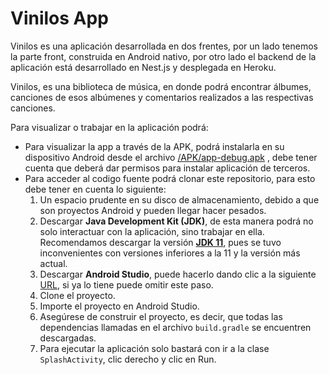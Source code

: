 # Vinilos App

Vinilos es una aplicación desarrollada en dos frentes, por un lado tenemos la parte front, construida en Android nativo, por otro lado el backend de la aplicación está desarrollado en Nest.js y desplegada en Heroku.

Vinilos, es una biblioteca de música, en donde podrá encontrar álbumes, canciones de esos albúmenes y comentarios realizados a las respectivas canciones.

Para visualizar o trabajar en la aplicación podrá:
- Para visualizar la app a través de la APK, podrá instalarla en su dispositivo Android desde el archivo [/APK/app-debug.apk](/APK/app-debug.apk)  , debe tener cuenta que deberá dar permisos para instalar aplicación de terceros.
- Para acceder al codigo fuente podrá clonar este repositorio, para esto debe tener en cuenta lo siguiente:
    1. Un espacio prudente en su disco de almacenamiento, debido a que son proyectos Android y pueden llegar hacer pesados.
    2. Descargar **Java Development Kit (JDK)**, de esta manera podrá no solo interactuar con la aplicación, sino trabajar en ella. Recomendamos descargar la versión **[JDK 11](https://openjdk.org/projects/jdk/11/)**,
       pues se tuvo inconvenientes con versiones inferiores a la 11 y la versión más actual.
    3. Descargar **Android Studio**, puede hacerlo dando clic a la siguiente [URL](https://developer.android.com/studio?hl=es-419&gclid=CjwKCAjwtp2bBhAGEiwAOZZTuPBonzLazwuNdiRverwgye5Sk6vMCq2Sc6z1BvHzDYuWcZ1Payd9sRoC6OYQAvD_BwE&gclsrc=aw.ds),
       si ya lo tiene puede omitir este paso.
    4. Clone el proyecto.
    5. Importe el proyecto en Android Studio.
    6. Asegúrese de construir el proyecto, es decir, que todas las dependencias llamadas en el archivo `build.gradle` se encuentren descargadas.
    7. Para ejecutar la aplicación solo bastará con ir a la clase `SplashActivity`, clic derecho y clic en Run.


